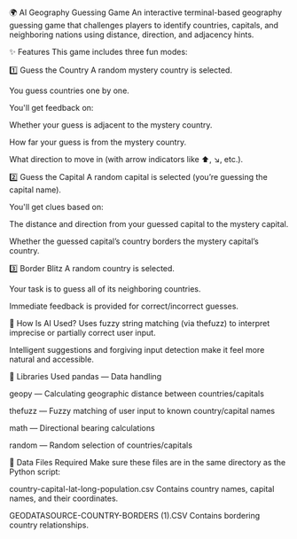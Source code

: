 🌍 AI Geography Guessing Game
An interactive terminal-based geography guessing game that challenges players to identify countries, capitals, and neighboring nations using distance, direction, and adjacency hints.

✨ Features
This game includes three fun modes:

1️⃣ Guess the Country
A random mystery country is selected.

You guess countries one by one.

You'll get feedback on:

Whether your guess is adjacent to the mystery country.

How far your guess is from the mystery country.

What direction to move in (with arrow indicators like ⬆️, ↘️, etc.).

2️⃣ Guess the Capital
A random capital is selected (you’re guessing the capital name).

You'll get clues based on:

The distance and direction from your guessed capital to the mystery capital.

Whether the guessed capital’s country borders the mystery capital’s country.

3️⃣ Border Blitz
A random country is selected.

Your task is to guess all of its neighboring countries.

Immediate feedback is provided for correct/incorrect guesses.

🧠 How Is AI Used?
Uses fuzzy string matching (via thefuzz) to interpret imprecise or partially correct user input.

Intelligent suggestions and forgiving input detection make it feel more natural and accessible.

🧩 Libraries Used
pandas — Data handling

geopy — Calculating geographic distance between countries/capitals

thefuzz — Fuzzy matching of user input to known country/capital names

math — Directional bearing calculations

random — Random selection of countries/capitals

📁 Data Files Required
Make sure these files are in the same directory as the Python script:

country-capital-lat-long-population.csv
Contains country names, capital names, and their coordinates.

GEODATASOURCE-COUNTRY-BORDERS (1).CSV
Contains bordering country relationships.
